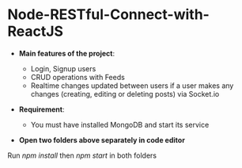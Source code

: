# Node-RESTful-Connect-with-ReactJS

- **Main features of the project**:
  - Login, Signup users
  - CRUD operations with Feeds
  - Realtime changes updated between users if a user makes any changes (creating, editing or deleting posts) via Socket.io
  
- **Requirement**:
  - You must have installed MongoDB and start its service


- **Open two folders above separately in code editor**

Run *npm install* then *npm start* in both folders
